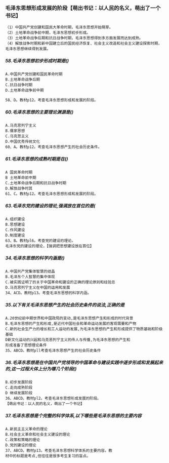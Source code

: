 ### 毛泽东思想形成发展的阶段【萌出书记：以人民的名义，萌出了一个书记】
    （1）中国共产党创建和国民大革命时期，毛泽东思想开始萌芽。
    （2）土地革命战争前中期，毛泽东思想初步形成。
    （3）土地革命战争后期和抗日战争时期，毛泽东思想得到多方面发展而达到成熟。
    （4）解放战争时期和新中国建立后的国民经济恢复、社会主义改造和社会主义建设探索时期，毛泽东思想继续得到发展。
    
##### 58.毛泽东思想初步形成时期是()
    A.中国共产党创建和国民革命时期
    B.土地革命战争后期
    C.抗日战争时期
    D.土地革命战争前中期
    
    58、D。教材p12。考查毛泽东思想形成和发展的阶段。
    

##### 60.毛泽东思想的主要理论渊源是()
    A.马克思列宁主义
    B.儒家思想
    C.马克思主义
    D.中国优秀传统文化
    60、A。教材p12。考查毛泽东思想产生的社会历史条件。

##### 61.毛泽东思想的成熟时期是在()
    A 国民革命时期
    B 土地革命前中期
    C.土地革命战争后期和抗日战争时期
    D.解放战争时其
    61、C。教材p12。考查毛泽东思想形成和发展的阶段。

##### 63.毛泽东党的建设的理论,强调放在首位的是(
    A.组织建设
    B.思想建设
    C.作风建设
    D.制度建设    
    63、B。教材pl6。考查党的建设的理论。
    毛泽东党的建设的理论，【强调把思想建设放在首位】

##### 34.毛泽东思想的科学内涵是()
    A.中国共产党集体智慧的结晶
    B.毛泽东个人智慧的集中体现
    C.被实践证明了的关于中国革命和建设的正确的理论原则和经验总
    D.马克思列宁主义在中国的运用和发展
    34、ACD。教材p13。考查毛泽东思想的科学内涵。

##### 35.以下有关毛泽东思想产生的社会历史条件的说法,正确的是
    A.20世纪前中期世界和中国政局的变动,是毛泽东思想产生和形成的时代背景
    B.毛泽东思想的产生和形成,是近代中国社会和革命运动发展的客观需要和产物
    C.新的社会生产力的增长和工人运动的发展,为毛泽东思想的产生和形成提供了物质基础和阶级基础
    D新文化运动的兴起和马克思列宁主义的传人与传播,为毛泽东思想的产生和
    形成准备了思想理论条件
    35、ABCD。教材pll考查毛泽东思想产生的社会历史条件

##### 36.毛泽东思想是在中国共产党领导的中国革命与建设实践中逐步形成和发展起来的,这一过程大体上分为哪几个阶段()
    B.初步发展阶段
    C.走向成熟阶段
    D 继续发展阶段
    36、ABCD。教材pl2。考查毛泽东思想形成发展的阶段。
    【萌出书记：以人民的名义，萌出了一个书记】


##### 37.毛泽东思想是个完整的科学体系,以下哪些是毛泽东思想的主要内容
    A.新民主主义革命的理论
    B.社会主义革命和社会主义建设的理论
    C.政策和策略的理论
    D.党的建设的理论
    37、ABCD。教材p13。考查毛泽东思想科学体系的主要内容。教
    材中的标题是考点,但往往是很多考生复习的盲点。





















    